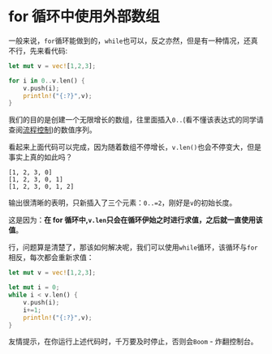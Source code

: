 # for 循环中使用外部数组

一般来说，`for`循环能做到的，`while`也可以，反之亦然，但是有一种情况，还真不行，先来看代码:

```rust
let mut v = vec![1,2,3];

for i in 0..v.len() {
    v.push(i);
    println!("{:?}",v);
}
```

我们的目的是创建一个无限增长的数组，往里面插入`0..`(看不懂该表达式的同学请查阅[流程控制](https://course.rs/basic/flow-control.html))的数值序列。

看起来上面代码可以完成，因为随着数组不停增长，`v.len()`也会不停变大，但是事实上真的如此吗？

```console
[1, 2, 3, 0]
[1, 2, 3, 0, 1]
[1, 2, 3, 0, 1, 2]
```

输出很清晰的表明，只新插入了三个元素：`0..=2`，刚好是`v`的初始长度。

这是因为：**在 for 循环中,`v.len`只会在循环伊始之时进行求值，之后就一直使用该值**。

行，问题算是清楚了，那该如何解决呢，我们可以使用`while`循环，该循环与`for`相反，每次都会重新求值：

```rust
let mut v = vec![1,2,3];

let mut i = 0;
while i < v.len() {
    v.push(i);
    i+=1;
    println!("{:?}",v);
}
```

友情提示，在你运行上述代码时，千万要及时停止，否则会`Boom` - 炸翻控制台。
